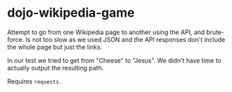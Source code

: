 # dojo-wikipedia-game

Attempt to go from one Wikipedia page to another using the API, and brute-force. Is not too slow as we used JSON and the API responses don't include the whole page but just the links.

In our test we tried to get from "Cheese" to "Jesus". We didn't have time to actually output the resulting path.

Requires `requests`.

